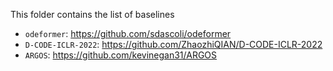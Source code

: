 This folder contains the list of baselines

- `odeformer`: https://github.com/sdascoli/odeformer
- `D-CODE-ICLR-2022`: https://github.com/ZhaozhiQIAN/D-CODE-ICLR-2022
- `ARGOS`: https://github.com/kevinegan31/ARGOS